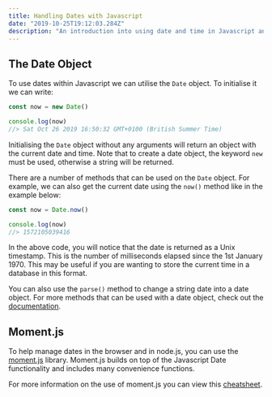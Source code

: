 ```yaml
---
title: Handling Dates with Javascript
date: "2019-10-25T19:12:03.284Z"
description: "An introduction into using date and time in Javascript and moment.js"
---
```


## The Date Object

To use dates within Javascript we can utilise the `Date` object. To initialise it we can write:

```javascript
const now = new Date()

console.log(now)
//> Sat Oct 26 2019 16:50:32 GMT+0100 (British Summer Time)
```

Initialising the `Date` object without any arguments will return an object with the current date and time. Note that to create a date object, the keyword `new` must be used, otherwise a string will be returned.

There are a number of methods that can be used on the `Date` object. For example, we can also get the current date using the `now()` method like in the example below:

```javascript
const now = Date.now()

console.log(now)
//> 1572105039416
```

In the above code, you will notice that the date is returned as a Unix timestamp. This is the number of milliseconds elapsed since the 1st January 1970. This may be useful if you are wanting to store the current time in a database in this format.

You can also use the `parse()` method to change a string date into a date object. For more methods that can be used with a date object, check out the [documentation](https://developer.mozilla.org/en-US/docs/Web/JavaScript/Reference/Global_Objects/Date).

## Moment.js

To help manage dates in the browser and in node.js, you can use the [moment.js](https://momentjs.com/) library. Moment.js builds on top of the Javascript Date functionality and includes many convenience functions.

For more information on the use of moment.js you can view this [cheatsheet](https://devhints.io/moment).
